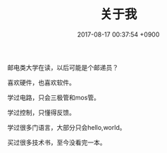 ﻿---
layout: post
title: 关于我
date: 2017-08-17 00:37:54 +0900
categories: 无
issue_id: 0
---

邮电类大学在读，以后可能是个邮递员？

喜欢硬件，也喜欢软件。

学过电路，只会三极管和mos管。

学过控制，只懂得反馈。

学过很多门语言，大部分只会hello,world。

买过很多技术书，至今没看完一本。





